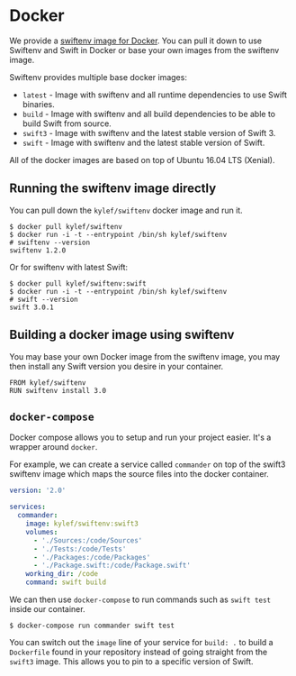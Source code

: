# Docker

We provide a [swiftenv image for
Docker](https://hub.docker.com/r/kylef/swiftenv/). You can pull it down to use
Swiftenv and Swift in Docker or base your own images from the swiftenv image.

Swiftenv provides multiple base docker images:

- `latest` - Image with swiftenv and all runtime dependencies to use Swift binaries.
- `build` - Image with swiftenv and all build dependencies to be able to build Swift from source.
- `swift3` - Image with swiftenv and the latest stable version of Swift 3.
- `swift` - Image with swiftenv and the latest stable version of Swift.

All of the docker images are based on top of Ubuntu 16.04 LTS (Xenial).

## Running the swiftenv image directly

You can pull down the `kylef/swiftenv` docker image and run it.

```shell
$ docker pull kylef/swiftenv
$ docker run -i -t --entrypoint /bin/sh kylef/swiftenv
# swiftenv --version
swiftenv 1.2.0
```

Or for swiftenv with latest Swift:

```shell
$ docker pull kylef/swiftenv:swift
$ docker run -i -t --entrypoint /bin/sh kylef/swiftenv
# swift --version
swift 3.0.1
```

## Building a docker image using swiftenv

You may base your own Docker image from the swiftenv image, you may then
install any Swift version you desire in your container.

```
FROM kylef/swiftenv
RUN swiftenv install 3.0
```

## `docker-compose`

Docker compose allows you to setup and run your project easier. It's a wrapper
around `docker`.

For example, we can create a service called `commander` on top of the swift3
swiftenv image which maps the source files into the docker container.

```yaml
version: '2.0'

services:
  commander:
    image: kylef/swiftenv:swift3
    volumes:
      - './Sources:/code/Sources'
      - './Tests:/code/Tests'
      - './Packages:/code/Packages'
      - './Package.swift:/code/Package.swift'
    working_dir: /code
    command: swift build
```

We can then use `docker-compose` to run commands such as `swift test` inside
our container.

```shell
$ docker-compose run commander swift test
```

You can switch out the `image` line of your service for `build: .` to build a
`Dockerfile` found in your repository instead of going straight from the
`swift3` image. This allows you to pin to a specific version of Swift.
